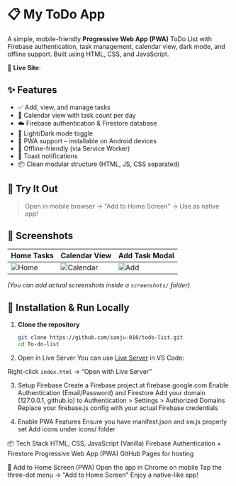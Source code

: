 # 📋 My ToDo App

A simple, mobile-friendly **Progressive Web App (PWA)** ToDo List with Firebase authentication, task management, calendar view, dark mode, and offline support. Built using HTML, CSS, and JavaScript.

🔗 **Live Site**: 

## ✨ Features

- ✅ Add, view, and manage tasks
- 📆 Calendar view with task count per day
- ☁️ Firebase authentication & Firestore database
- 🌙 Light/Dark mode toggle
- 📱 PWA support – installable on Android devices
- 📶 Offline-friendly (via Service Worker)
- 🔔 Toast notifications
- 📦 Clean modular structure (HTML, JS, CSS separated)

## 🚀 Try It Out

> Open in mobile browser → "Add to Home Screen" → Use as native app!

## 📸 Screenshots

| Home Tasks | Calendar View | Add Task Modal |
|------------|----------------|----------------|
| ![Home](./screenshots/home.png) | ![Calendar](./screenshots/calendar.png) | ![Add](./screenshots/add.png) |

*(You can add actual screenshots inside a `screenshots/` folder)*

## 🔧 Installation & Run Locally

1. **Clone the repository**
   ```bash
   git clone https://github.com/sanju-010/todo-list.git
   cd To-do-list
   ```
2. Open in Live Server
You can use [Live Server](https://marketplace.visualstudio.com/items?itemName=ritwickdey.LiveServer) in VS Code:

Right-click `index.html` → “Open with Live Server”

3. Setup Firebase
  Create a Firebase project at firebase.google.com
  Enable Authentication (Email/Password) and Firestore
  Add your domain (127.0.0.1, github.io) to Authentication > Settings > Authorized Domains
  Replace your firebase.js config with your actual Firebase credentials

4. Enable PWA Features
  Ensure you have manifest.json and sw.js properly set
  Add icons under icons/ folder

📦 Tech Stack
  HTML, CSS, JavaScript (Vanilla)
  Firebase Authentication + Firestore
  Progressive Web App (PWA)
  GitHub Pages for hosting

📲 Add to Home Screen (PWA)
  Open the app in Chrome on mobile
  Tap the three-dot menu → "Add to Home Screen"
  Enjoy a native-like app!
